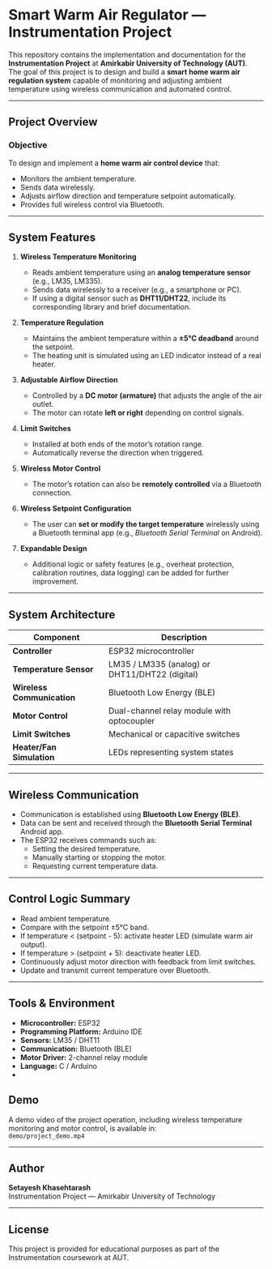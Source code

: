 #  Smart Warm Air Regulator — Instrumentation Project

This repository contains the implementation and documentation for the **Instrumentation Project** at **Amirkabir University of Technology (AUT)**.  
The goal of this project is to design and build a **smart home warm air regulation system** capable of monitoring and adjusting ambient temperature using wireless communication and automated control.

---

##  Project Overview

###  Objective
To design and implement a **home warm air control device** that:
- Monitors the ambient temperature.
- Sends data wirelessly.
- Adjusts airflow direction and temperature setpoint automatically.
- Provides full wireless control via Bluetooth.

---

##  System Features

1. **Wireless Temperature Monitoring**
   - Reads ambient temperature using an **analog temperature sensor** (e.g., LM35, LM335).
   - Sends data wirelessly to a receiver (e.g., a smartphone or PC).
   - If using a digital sensor such as **DHT11/DHT22**, include its corresponding library and brief documentation.

2. **Temperature Regulation**
   - Maintains the ambient temperature within a **±5°C deadband** around the setpoint.
   - The heating unit is simulated using an LED indicator instead of a real heater.

3. **Adjustable Airflow Direction**
   - Controlled by a **DC motor (armature)** that adjusts the angle of the air outlet.
   - The motor can rotate **left or right** depending on control signals.

4. **Limit Switches**
   - Installed at both ends of the motor’s rotation range.
   - Automatically reverse the direction when triggered.

5. **Wireless Motor Control**
   - The motor’s rotation can also be **remotely controlled** via a Bluetooth connection.

6. **Wireless Setpoint Configuration**
   - The user can **set or modify the target temperature** wirelessly using a Bluetooth terminal app (e.g., *Bluetooth Serial Terminal* on Android).

7. **Expandable Design**
   - Additional logic or safety features (e.g., overheat protection, calibration routines, data logging) can be added for further improvement.

---

##  System Architecture

| Component | Description |
|------------|-------------|
| **Controller** | ESP32 microcontroller |
| **Temperature Sensor** | LM35 / LM335 (analog) or DHT11/DHT22 (digital) |
| **Wireless Communication** | Bluetooth Low Energy (BLE) |
| **Motor Control** | Dual-channel relay module with optocoupler |
| **Limit Switches** | Mechanical or capacitive switches |
| **Heater/Fan Simulation** | LEDs representing system states |

---

##  Wireless Communication

- Communication is established using **Bluetooth Low Energy (BLE)**.
- Data can be sent and received through the **Bluetooth Serial Terminal** Android app.
- The ESP32 receives commands such as:
  - Setting the desired temperature.
  - Manually starting or stopping the motor.
  - Requesting current temperature data.

---

##  Control Logic Summary

- Read ambient temperature.
- Compare with the setpoint ±5°C band.
- If temperature < (setpoint - 5): activate heater LED (simulate warm air output).
- If temperature > (setpoint + 5): deactivate heater LED.
- Continuously adjust motor direction with feedback from limit switches.
- Update and transmit current temperature over Bluetooth.

---

##  Tools & Environment

- **Microcontroller:** ESP32  
- **Programming Platform:** Arduino IDE  
- **Sensors:** LM35 / DHT11  
- **Communication:** Bluetooth (BLE)  
- **Motor Driver:** 2-channel relay module  
- **Language:** C / Arduino
- 
##  Demo

A demo video of the project operation, including wireless temperature monitoring and motor control, is available in:  
 `demo/project_demo.mp4`

---

##  Author
**Setayesh Khasehtarash**  
Instrumentation Project — Amirkabir University of Technology  

---

##  License
This project is provided for educational purposes as part of the Instrumentation coursework at AUT.


